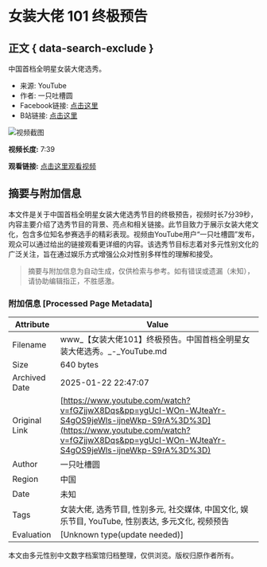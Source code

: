 # 女装大佬 101 终极预告

## 正文 { data-search-exclude }


中国首档全明星女装大佬选秀。

- 来源: YouTube
- 作者: 一只吐槽圆
- Facebook链接: [点击这里](https://www.facebook.com/profile.php?id=100085928010805)
- B站链接: [点击这里](https://space.bilibili.com/20457232?bsource=yztcy)

![视频截图](https://img.youtube.com/vi/{视频ID}/0.jpg) <!-- 请替换 {视频ID} 为实际视频 ID -->

**视频长度:** 7:39

**观看链接:** [点击这里观看视频](https://www.youtube.com/watch?v=DRdHEC32ykE)
<!-- tcd_original_link https://www.youtube.com/watch?v=fGZjjwX8Dqs&pp=ygUcI-WOn-WJteaYr-S4gOS9jeWls-ijneWkp-S9rA%3D%3D -->


## 摘要与附加信息

<!-- tcd_abstract -->
本文件是关于中国首档全明星女装大佬选秀节目的终极预告，视频时长7分39秒，内容主要介绍了选秀节目的背景、亮点和相关链接。此节目致力于展示女装大佬文化，包含多位知名参赛选手的精彩表现。视频由YouTube用户“一只吐槽圆”发布，观众可以通过给出的链接观看更详细的内容。该选秀节目标志着对多元性别文化的广泛关注，旨在通过娱乐方式增强公众对性别多样性的理解和接受。
<!-- tcd_abstract_end -->

> 摘要与附加信息为自动生成，仅供检索与参考。如有错误或遗漏（未知），请协助编辑指正，不胜感激。

### 附加信息 [Processed Page Metadata]

| Attribute       | Value                                  |
|-----------------|----------------------------------------|
| Filename        | www_【女装大佬101】终极预告。中国首档全明星女装大佬选秀。_-_YouTube.md                             |
| Size            | 640 bytes                           |
| Archived Date   | 2025-01-22 22:47:07                             |
| Original Link   | [https://www.youtube.com/watch?v=fGZjjwX8Dqs&pp=ygUcI-WOn-WJteaYr-S4gOS9jeWls-ijneWkp-S9rA%3D%3D](https://www.youtube.com/watch?v=fGZjjwX8Dqs&pp=ygUcI-WOn-WJteaYr-S4gOS9jeWls-ijneWkp-S9rA%3D%3D)                       |
| Author          | 一只吐槽圆                               |
| Region          | 中国                               |
| Date            | 未知                                 |
| Tags            | 女装大佬, 选秀节目, 性别多元, 社交媒体, 中国文化, 娱乐节目, YouTube, 性别表达, 多元文化, 视频预告                                 |
| Evaluation            | [Unknown type(update needed)]                                 |
<!-- tcd_table_end -->

本文由多元性别中文数字档案馆归档整理，仅供浏览。版权归原作者所有。

